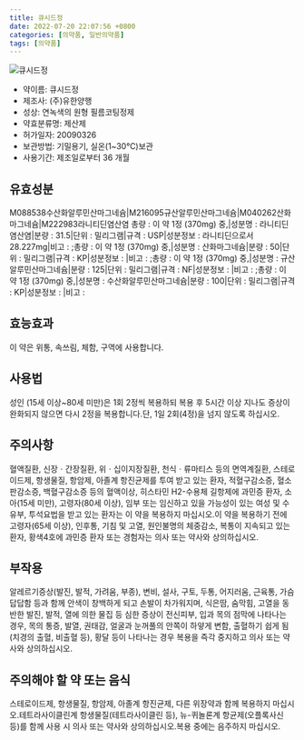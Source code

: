 ```yaml
---
title: 큐시드정
date: 2022-07-20 22:07:56 +0800
categories: [의약품, 일반의약품]
tags: [의약품]
---
```

![큐시드정](https://nedrug.mfds.go.kr/pbp/cmn/itemImageDownload/147426411393800175)

- 약이름: 큐시드정
- 제조사: (주)유한양행
- 성상: 연녹색의 원형 필름코팅정제
- 약효분류명: 제산제
- 허가일자: 20090326
- 보관방법: 기밀용기, 실온(1~30℃)보관
- 사용기간: 제조일로부터 36 개월
## 유효성분
M088538수산화알루민산마그네슘|M216095규산알루민산마그네슘|M040262산화마그네슘|M222983라니티딘염산염
총량 : 이 약 1정 (370mg) 중,|성분명 : 라니티딘염산염|분량 : 31.5|단위 : 밀리그램|규격 : USP|성분정보 : 라니티딘으로서 28.227mg|비고 : ;총량 : 이 약 1정 (370mg) 중,|성분명 : 산화마그네슘|분량 : 50|단위 : 밀리그램|규격 : KP|성분정보 : |비고 : ;총량 : 이 약 1정 (370mg) 중,|성분명 : 규산알루민산마그네슘|분량 : 125|단위 : 밀리그램|규격 : NF|성분정보 : |비고 : ;총량 : 이 약 1정 (370mg) 중,|성분명 : 수산화알루민산마그네슘|분량 : 100|단위 : 밀리그램|규격 : KP|성분정보 : |비고 :
## 효능효과
이 약은 위통, 속쓰림, 체함, 구역에 사용합니다.
## 사용법
성인 (15세 이상~80세 미만)은 1회 2정씩 복용하되 복용 후 5시간 이상 지나도 증상이 완화되지 않으면 다시 2정을 복용합니다.단, 1일 2회(4정)을 넘지 않도록 하십시오.
## 주의사항
혈액질환, 신장ㆍ간장질환, 위ㆍ십이지장질환, 천식ㆍ류마티스 등의 면역계질환, 스테로이드제, 항생물질, 항암제, 아졸계 항진균제를 투여 받고 있는 환자, 적혈구감소증, 혈소판감소증, 백혈구감소증 등의 혈액이상, 히스타민 H2-수용체 길항제에 과민증 환자, 소아(15세 미만), 고령자(80세 이상), 임부 또는 임신하고 있을 가능성이 있는 여성 및 수유부, 투석요법을 받고 있는 환자는 이 약을 복용하지 마십시오.이 약을 복용하기 전에 고령자(65세 이상), 인후통, 기침 및 고열, 원인불명의 체중감소, 복통이 지속되고 있는 환자, 황색4호에 과민증 환자 또는 경험자는 의사 또는 약사와 상의하십시오.
## 부작용
알레르기증상(발진, 발적, 가려움, 부종), 변비, 설사, 구토, 두통, 어지러움, 근육통, 가슴답답함 등과 함께 안색이 창백하게 되고 손발이 차가워지며, 식은땀, 숨막힘, 고열을 동반한 발진, 발적, 열에 의한 물집 등 심한 증상이 전신피부, 입과 목의 점막에 나타나는 경우, 목의 통증, 발열, 권태감, 얼굴과 눈꺼풀의 안쪽이 하얗게 변함, 출혈하기 쉽게 됨(치경의 출혈, 비출혈 등), 황달 등이 나타나는 경우 복용을 즉각 중지하고 의사 또는 약사와 상의하십시오.
## 주의해야 할 약 또는 음식
스테로이드제, 항생물질, 항암제, 아졸계 항진균제, 다른 위장약과 함께 복용하지 마십시오.테트라사이클린계 항생물질(테트라사이클린 등), 뉴-퀴놀론계 항균제(오플록사신 등)를 함께 사용 시 의사 또는 약사와 상의하십시오.복용 중에는 음주하지 마십시오.
